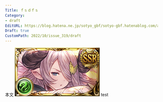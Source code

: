 ```yaml
---
Title: ｆｓｄｆｓ
Category:
- draft
EditURL: https://blog.hatena.ne.jp/sotyo_gbf/sotyo-gbf.hatenablog.com/atom/entry/4207112889924327202
Draft: true
CustomPath: 2022/10/issue_319/draft
---
```


本文
![画像](image/unnamed.png)
test
